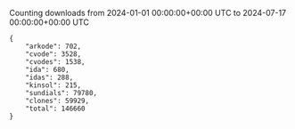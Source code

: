 
Counting downloads from 2024-01-01 00:00:00+00:00 UTC to 2024-07-17 00:00:00+00:00 UTC

```
{
    "arkode": 702,
    "cvode": 3528,
    "cvodes": 1538,
    "ida": 680,
    "idas": 288,
    "kinsol": 215,
    "sundials": 79780,
    "clones": 59929,
    "total": 146660
}
```
